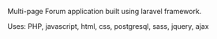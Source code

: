 Multi-page Forum application built using laravel framework.

Uses: PHP, javascript, html, css, postgresql, sass, jquery, ajax
